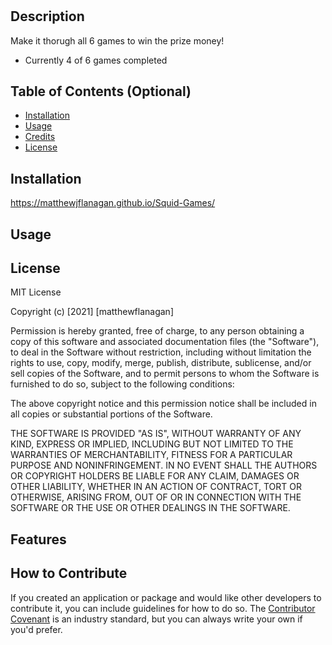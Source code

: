 # <Squid-Games>

## Description
Make it thorugh all 6 games to win the prize money! 
- Currently 4 of 6 games completed

## Table of Contents (Optional)
- [Installation](#installation)
- [Usage](#usage)
- [Credits](#credits)
- [License](#license)

## Installation
https://matthewjflanagan.github.io/Squid-Games/ 

## Usage


## License
MIT License

Copyright (c) [2021] [matthewflanagan]

Permission is hereby granted, free of charge, to any person obtaining a copy
of this software and associated documentation files (the "Software"), to deal
in the Software without restriction, including without limitation the rights
to use, copy, modify, merge, publish, distribute, sublicense, and/or sell
copies of the Software, and to permit persons to whom the Software is
furnished to do so, subject to the following conditions:

The above copyright notice and this permission notice shall be included in all
copies or substantial portions of the Software.

THE SOFTWARE IS PROVIDED "AS IS", WITHOUT WARRANTY OF ANY KIND, EXPRESS OR
IMPLIED, INCLUDING BUT NOT LIMITED TO THE WARRANTIES OF MERCHANTABILITY,
FITNESS FOR A PARTICULAR PURPOSE AND NONINFRINGEMENT. IN NO EVENT SHALL THE
AUTHORS OR COPYRIGHT HOLDERS BE LIABLE FOR ANY CLAIM, DAMAGES OR OTHER
LIABILITY, WHETHER IN AN ACTION OF CONTRACT, TORT OR OTHERWISE, ARISING FROM,
OUT OF OR IN CONNECTION WITH THE SOFTWARE OR THE USE OR OTHER DEALINGS IN THE
SOFTWARE.

## Features


## How to Contribute
If you created an application or package and would like other developers to contribute it, you can include guidelines for how to do so. The [Contributor Covenant](https://www.contributor-covenant.org/) is an industry standard, but you can always write your own if you'd prefer.
